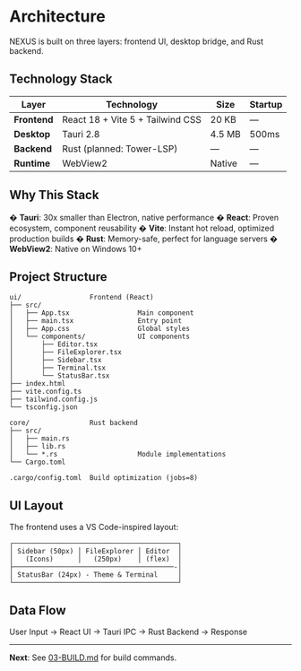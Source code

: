 # Architecture

NEXUS is built on three layers: frontend UI, desktop bridge, and Rust backend.

## Technology Stack

| Layer | Technology | Size | Startup |
|-------|-----------|------|---------|
| **Frontend** | React 18 + Vite 5 + Tailwind CSS | 20 KB | — |
| **Desktop** | Tauri 2.8 | 4.5 MB | 500ms |
| **Backend** | Rust (planned: Tower-LSP) | — | — |
| **Runtime** | WebView2 | Native | — |

## Why This Stack

� **Tauri**: 30x smaller than Electron, native performance
� **React**: Proven ecosystem, component reusability
� **Vite**: Instant hot reload, optimized production builds
� **Rust**: Memory-safe, perfect for language servers
� **WebView2**: Native on Windows 10+

## Project Structure

```
ui/                 Frontend (React)
├── src/
│   ├── App.tsx                 Main component
│   ├── main.tsx                Entry point
│   ├── App.css                 Global styles
│   └── components/             UI components
│       ├── Editor.tsx
│       ├── FileExplorer.tsx
│       ├── Sidebar.tsx
│       ├── Terminal.tsx
│       └── StatusBar.tsx
├── index.html
├── vite.config.ts
├── tailwind.config.js
└── tsconfig.json

core/               Rust backend
├── src/
│   ├── main.rs
│   ├── lib.rs
│   └── *.rs                    Module implementations
└── Cargo.toml

.cargo/config.toml  Build optimization (jobs=8)
```

## UI Layout

The frontend uses a VS Code-inspired layout:

```
┌─────────────────────────────────────────┐
│ Sidebar (50px) │ FileExplorer │ Editor  │
│   (Icons)      │   (250px)    │ (flex)  │
├────────────────────────────────────────-│
│ StatusBar (24px) - Theme & Terminal     │
└─────────────────────────────────────────┘
```

## Data Flow

User Input → React UI → Tauri IPC → Rust Backend → Response

---

**Next**: See [03-BUILD.md](03-BUILD.md) for build commands.
